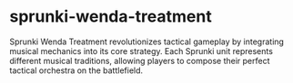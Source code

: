 # sprunki-wenda-treatment
Sprunki Wenda Treatment revolutionizes tactical gameplay by integrating musical mechanics into its core strategy. Each Sprunki unit represents different musical traditions, allowing players to compose their perfect tactical orchestra on the battlefield.
